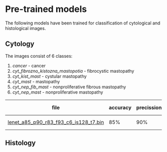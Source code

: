 
# Pre-trained models

The following models have been trained for classification of cytological and histological images. 

## Cytology
The images consist of 6 classes:
1. *cancer* - cancer
2. *cyt_fibrozno_kistozna_mastopotia* - fibrocystic mastopathy
3. *cyt_kist_mast* - cystular mastopathy
4. *cyt_mast* - mastopathy
5. *cyt_nep_fib_mast* - nonproliferative fibrous mastopathy
6. *cyt_nep_mast* - nonproliferative mastopathy


| file| accuracy| precission|recall|f1 score| image size|
| ------------- |---------------| ------|----|---|---|
| [lenet_a85_p90_r83_f93_c6_is128_t7.bin](https://github.com/liashchynskyi/neuronix/blob/master/pre-trained/lenet_a85_p90_r83_f93_c6_is128_t7.bin)      | 85%| 90%|83%|93%|128 px|


## Histology
